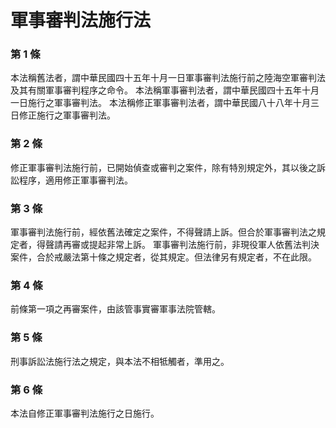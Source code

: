 # 軍事審判法施行法

### 第 1 條

本法稱舊法者，謂中華民國四十五年十月一日軍事審判法施行前之陸海空軍審判法及其有關軍事審判程序之命令。
本法稱軍事審判法者，謂中華民國四十五年十月一日施行之軍事審判法。
本法稱修正軍事審判法者，謂中華民國八十八年十月三日修正施行之軍事審判法。

### 第 2 條

修正軍事審判法施行前，已開始偵查或審判之案件，除有特別規定外，其以後之訴訟程序，適用修正軍事審判法。

### 第 3 條

軍事審判法施行前，經依舊法確定之案件，不得聲請上訴。但合於軍事審判法之規定者，得聲請再審或提起非常上訴。
軍事審判法施行前，非現役軍人依舊法判決案件，合於戒嚴法第十條之規定者，從其規定。但法律另有規定者，不在此限。

### 第 4 條

前條第一項之再審案件，由該管事實審軍事法院管轄。

### 第 5 條

刑事訴訟法施行法之規定，與本法不相牴觸者，準用之。

### 第 6 條

本法自修正軍事審判法施行之日施行。
